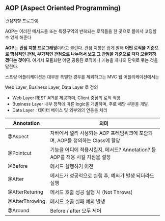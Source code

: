 ## AOP (Aspect Oriented Programming)

관점지향 프로그램

AOP는 이러한 메서드들 또는 특정구역의 반복되는 로직들을 한 곳으로 몰아서 코딩할 수 있게 해준다



**AOP**는 **관점 지향 프로그래밍**이라고 불린다. 관점 지향은 쉽게 말해 **어떤 로직을 기준으로 핵심적인 관점, 부가적인 관점으로 나누어서 보고 그 관점을 기준으로 각각 모듈화하겠다는 것이다**. 여기서 모듈화란 어떤 공통된 로직이나 기능을 하나의 단위로 묶는 것을 말한다. 



스프링 어플리케이션은 대부분 특별한 경우를 제외하고는 MVC 웹 어플리케이션에서는

Web Layer, Business Layer, Data Layer 로 정의

- Web Layer  REST API를 제공하며, Client 중심의 로직 적용
- Business Layer 내부 정책에 따른 logic을 개발하며, 주로 해당 부분을 개발
- Data Layer : 데이터 베이스 및 외부와의 연동을 처리

| Annotation     | 의미                                                         |
| -------------- | ------------------------------------------------------------ |
| @Aspect        | 자바에서 널리 사용되는 AOP 프레임워크에 포함되며, AOP를 정의하는 Class에 할당 |
| @Pointcut      | 기능을 어디에 적용시킬지, 메서드? Annotation? 등 AOP를 적용 시킬 지점을 설정 |
| @Before        | 메서드 실행하기 이전                                         |
| @After         | 메서드가 성공적으로 실행 후, 예외가 발생 되더라도 실행       |
| @AfterReturing | 메서드 호출 성공 실행 시 (Not Throws)                        |
| @AfterThrowing | 메서드 호출 실패 예외 발생                                   |
| @Around        | Before / after 모두 제어                                     |

